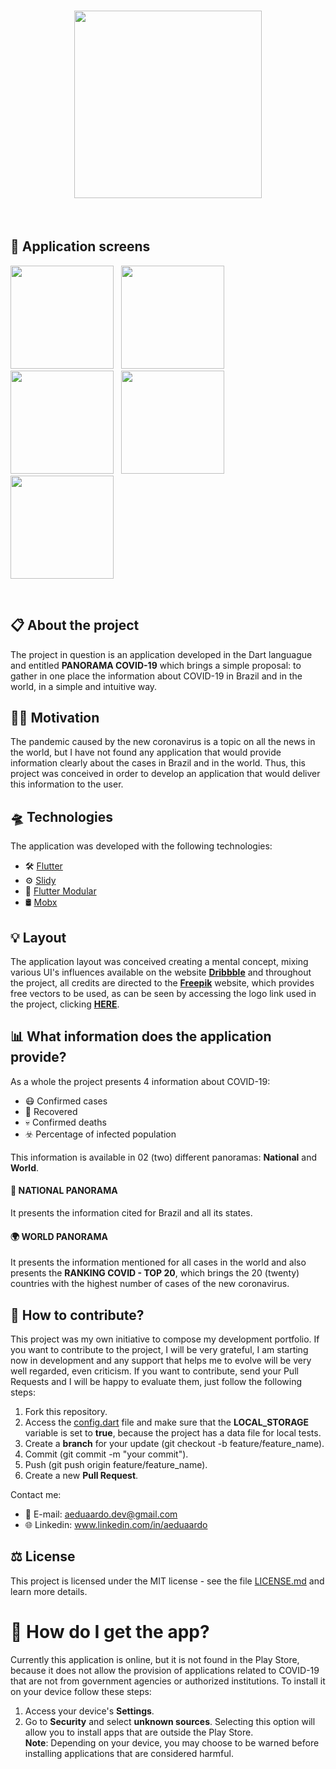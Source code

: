 <h1 align="center">
<img src = 'assets/images/newLogo.png' width = '300' class="center"> 
</h1>
&nbsp;&nbsp;

## 📱 Application screens

<img src = 'screenshots/IMG_01.png' width = '165'> &nbsp;
<img src = 'screenshots/IMG_02.png' width = '165'> &nbsp;
<img src = 'screenshots/IMG_03.png' width = '165'> &nbsp;
<img src = 'screenshots/IMG_04.png' width = '165'> &nbsp;
<img src = 'screenshots/IMG_05.png' width = '165'>

&nbsp;&nbsp;&nbsp;

## 📋 About the project

The project in question is an application developed in the Dart languague and entitled **PANORAMA COVID-19** which brings a simple proposal: to gather in one place the information about COVID-19 in Brazil and in the world, in a simple and intuitive way.



## 💪🏼 Motivation

The pandemic caused by the new coronavirus is a topic on all the news in the world, but I have not found any application that would provide information clearly about the cases in Brazil and in the world. Thus, this project was conceived in order to develop an application that would deliver this information to the user.


## 🛸 Technologies
The application was developed with the following technologies:

* 🛠  [Flutter](https://flutter.dev/)
* ⚙️ [Slidy](https://github.com/Flutterando/slidy)
* 💎 [Flutter Modular](https://github.com/Flutterando/modular)
* 🛢 [Mobx](https://pub.dev/packages/mobx)
 

## 💡 Layout
The application layout was conceived creating a mental concept, mixing various UI's influences available on the website [**Dribbble**](https://dribbble.com/) and throughout the project, all credits are directed to the  [**Freepik**](https://www.freepik.com/) website, which provides free vectors to be used, as can be seen by accessing the logo link used in the project, clicking [**HERE**](https://www.freepik.com/free-vector/coronavirus-logo-concept_7607473.htm#page=1&query=covid-19%20logo&position=24).



## 📊 What information does the application provide? 
As a whole the project presents 4 information about COVID-19:

* 😷 Confirmed cases 
* 🥳 Recovered
* 💀 Confirmed deaths
* ☣️ Percentage of infected population  

This information is available in 02 (two) different panoramas: **National** and **World**.

#### 🌴 NATIONAL PANORAMA
It presents the information cited for Brazil and all its states.  

#### 🌍 WORLD PANORAMA
It presents the information mentioned for all cases in the world and also presents the **RANKING COVID - TOP 20**, which brings the 20 (twenty) countries with the highest number of cases of the new coronavirus.

## 🧱 How to contribute?
This project was my own initiative to compose my development portfolio. If you want to contribute to the project, I will be very grateful, I am starting now in development and any support that helps me to evolve will be very well regarded, even criticism. If you want to contribute, send your Pull Requests and I will be happy to evaluate them, just follow the following steps:


1. Fork this repository.
2. Access the [config.dart](\lib\app\shared\config.dart) file and make sure that the **LOCAL_STORAGE** variable is set to **true**, because the project has a data file for local tests.  
3. Create a **branch** for your update (git checkout -b feature/feature_name).
4. Commit (git commit -m "your commit").
5. Push (git push origin feature/feature_name).
6. Create a new **Pull Request**.

Contact me:

* 📧 E-mail: aeduaardo.dev@gmail.com
* 🌐 Linkedin: www.linkedin.com/in/aeduaardo  


## ⚖️ License
This project is licensed under the MIT license - see the file [LICENSE.md](LICENSE.md) and learn more details. 


# 📲 How do I get the app?
Currently this application is online, but it is not found in the Play Store, because it does not allow the provision of applications related to COVID-19 that are not from government agencies or authorized institutions. To install it on your device follow these steps:

1. Access your device's **Settings**.
2. Go to **Security** and select **unknown sources**. Selecting this option will allow you to install apps that are outside the Play Store.  
**Note**: Depending on your device, you may choose to be warned before installing applications that are considered harmful.

